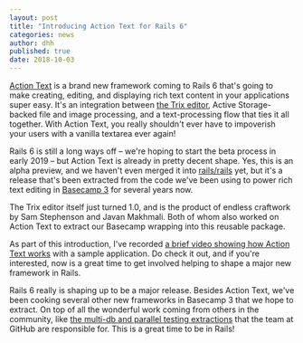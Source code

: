 ```yaml
---
layout: post
title: "Introducing Action Text for Rails 6"
categories: news
author: dhh
published: true
date: 2018-10-03
---
```


[Action Text](https://github.com/rails/actiontext) is a brand new framework coming to Rails 6 that's going to make creating, editing, and displaying rich text content in your applications super easy. It's an integration between [the Trix editor](https://trix-editor.org), Active Storage-backed file and image processing, and a text-processing flow that ties it all together. With Action Text, you really shouldn't ever have to impoverish your users with a vanilla textarea ever again!

Rails 6 is still a long ways off – we're hoping to start the beta process in early 2019 – but Action Text is already in pretty decent shape. Yes, this is an alpha preview, and we haven't even merged it into [rails/rails](http://github.com/rails/rails) yet, but it's a release that's been extracted from the code we've been using to power rich text editing in [Basecamp 3](https://basecamp.com) for several years now.

The Trix editor itself just turned 1.0, and is the product of endless craftwork by Sam Stephenson and Javan Makhmali. Both of whom also worked on Action Text to extract our Basecamp wrapping into this reusable package.

As part of this introduction, I've recorded [a brief video showing how Action Text works](https://youtu.be/HJZ9TnKrt7Q) with a sample application. Do check it out, and if you're interested, now is a great time to get involved helping to shape a major new framework in Rails.

Rails 6 really is shaping up to be a major release. Besides Action Text, we've been cooking several other new frameworks in Basecamp 3 that we hope to extract. On top of all the wonderful work coming from others in the community, like [the multi-db and parallel testing extractions](https://speakerdeck.com/eileencodes/railsconf-2018-the-future-of-rails-6-scalable-by-default) that the team at GitHub are responsible for. This is a great time to be in Rails!
